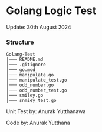# Golang Logic Test

Update: 30th August 2024

### Structure

```
Golang-Test
│─── README.md
│─── .gitignore    
│─── go.mod
│─── manipulate.go
│─── manipulate_test.go
│─── odd_number.go
│─── odd_number_test.go
│─── smiley.go
│─── snmiey_test.go
```

Unit Test by: Anurak Yutthanawa

Code by: Anurak Yutthana
